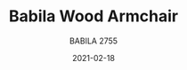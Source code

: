 ---
designer: "Odo Fioravanti"
description: "Babila%20collection%20is%20able%20to%20move%20along%20tradition%20and%20innovation%20with%20great%20agility.%20The%20strenght%20of%20this%20collection%20is%20its%20simplicity%20and%20directness%2C%20to%20recall%20a%20timeless%20shape.%20Armchair%20with%20polypropylene%20shell%20and%20die-cast%20aluminium%20frame.%20Solid%20ash%20wood%20legs."
image_primary: "img/Babila_2755_01_zoom.jpg"
image_secondary: "img/Babila_2755_02_zoom.jpg"
manufacturer: "Pedrali"
href: "https://www.pedrali.it/en/products/catalog/Poltrona-BABILA-2755-00002/"
subtitle: "BABILA 2755"
tags: 
  - "Pedrali"
  - "Chairs"
title: "Babila Wood Armchair"
category: "Chairs"
slug: "/manufacturers/pedrali/chairs/odo-fioravanti-babila-wood-armchair"
date: "2021-02-18"
---
